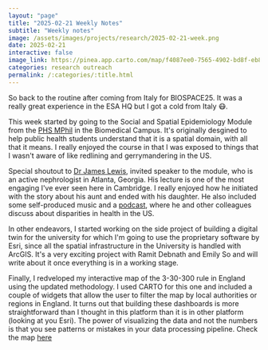```yaml
---
layout: "page"
title: "2025-02-21 Weekly Notes"
subtitle: "Weekly notes"
image: /assets/images/projects/research/2025-02-21-week.png
date: 2025-02-21
interactive: false
image_link: https://pinea.app.carto.com/map/f4087ee0-7565-4902-bd8f-eb8fe30c0b37
categories: research outreach
permalink: /:categories/:title.html
---
```


So back to the routine after coming from Italy for BIOSPACE25. It was a really great experience in the ESA HQ but I got a cold from Italy 😷.

This week started by going to the Social and Spatial Epidemiology Module from the [PHS MPhil](https://www.phs.group.cam.ac.uk/) in the Biomedical Campus. It's originally desgined to help public health students understand that it is a spatial domain, with all that it means. I really enjoyed the course in that I was exposed to things that I wasn't aware of like redlining and gerrymandering in the US. 

Special shoutout to [Dr James Lewis](https://health.usnews.com/doctors/james-lewis-291573), invited speaker to the module, who is an active nephrologist in Atlanta, Georgia. His lecture is one of the most engaging I've ever seen here in Cambridge. I really enjoyed how he initiated with the story about his aunt and ended with his daughter. He also included some self-produced music and a [podcast](https://open.spotify.com/show/2WF6X9dxgut9LCgBf1PaO9), where he and other colleagues discuss about disparities in health in the US.

In other endeavors, I started working on the side project of building a digital twin for the university for which I'm going to use the proprietary software by Esri, since all the spatial infrastructure in the University is handled with ArcGIS. It's a very exciting project with Ramit Debnath and Emily So and will write about it once everything is in a working stage.

Finally, I redveloped my interactive map of the 3-30-300 rule in England using the updated methodology. I used CARTO for this one and included a couple of widgets that allow the user to filter the map by local authorities or regions in England. It turns out that building these dashboards is more straightforward than I thought in this platform than it is in other platform (looking at you Esri). The power of visualizing the data and not the numbers is that you see patterns or mistakes in your data processing pipeline. Check the map [here](https://pinea.app.carto.com/map/f4087ee0-7565-4902-bd8f-eb8fe30c0b37)
